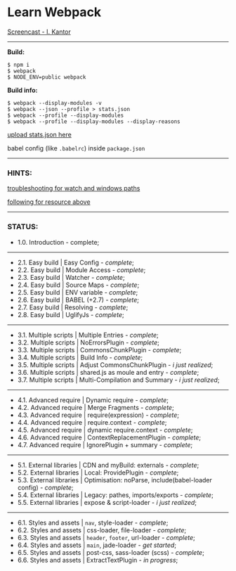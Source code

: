 # Learn Webpack

[Screencast - I. Kantor](https://www.youtube.com/playlist?list=PLDyvV36pndZHfBThhg4Z0822EEG9VGenn)




***
**Build:**
```
$ npm i
$ webpack
$ NODE_ENV=public webpack
```

**Build info:**
```
$ webpack --display-modules -v
$ webpack --json --profile > stats.json
$ webpack --profile --display-modules
$ webpack --profile --display-modules --display-reasons
```

[upload stats.json here](https://webpack.github.io/analyse/)

babel config (like `.babelrc`) inside `package.json`




***
### HINTS:

[troubleshooting for watch and windows paths](https://webpack.github.io/docs/troubleshooting.html#windows-paths)

[following for resource above](https://webpack.github.io/docs/configuration.html#resolve-root)




***
### STATUS:

+ 1.0. Introduction - complete;

***
+ 2.1. Easy build | Easy Config   - *complete*;
+ 2.2. Easy build | Module Access - *complete*;
+ 2.3. Easy build | Watcher       - *complete*;
+ 2.4. Easy build | Source Maps   - *complete*;
+ 2.5. Easy build | ENV variable  - *complete*;
+ 2.6. Easy build | BABEL (+2.7)  - *complete*;
+ 2.7. Easy build | Resolving     - *complete*;
+ 2.8. Easy build | UglifyJs      - *complete*;

***
+ 3.1. Multiple scripts | Multiple Entries              - *complete*;
+ 3.2. Multiple scripts | NoErrorsPlugin                - *complete*;
+ 3.3. Multiple scripts | CommonsChunkPlugin            - *complete*;
+ 3.4. Multiple scripts | Build Info                    - *complete*;
+ 3.5. Multiple scripts | Adjust CommonsChunkPlugin     - *i just realized*;
+ 3.6. Multiple scripts | shared.js as moule and entry  - *complete*;
+ 3.7. Multiple scripts | Multi-Compilation and Summary - *i just realized*;

***
+ 4.1. Advanced require | Dynamic require          - *complete*;
+ 4.2. Advanced require | Merge Fragments          - *complete*;
+ 4.3. Advanced require | require(expression)      - *complete*;
+ 4.4. Advanced require | require.context          - *complete*;
+ 4.5. Advanced require | dynamic require.context  - *complete*;
+ 4.6. Advanced require | ContextReplacementPlugin - *complete*;
+ 4.7. Advanced require | IgnorePlugin + summary   - *complete*;

***
+ 5.1. External libraries | CDN and myBuild: externals                          - *complete*;
+ 5.2. External libraries | Local: ProvidePlugin                                - *complete*;
+ 5.3. External libraries | Optimisation: noParse, include(babel-loader config) - *complete*;
+ 5.4. External libraries | Legacy: pathes, imports/exports                     - *complete*;
+ 5.5. External libraries | expose & script-loader                              - *i just realized*;

***
+ 6.1. Styles and assets | `nav`, style-loader            - *complete*;
+ 6.2. Styles and assets | css-loader, file-loader        - *complete*;
+ 6.3. Styles and assets | `header`, `footer`, url-loader - *complete*;
+ 6.4. Styles and assets | `main`, jade-loader            - *get started*;
+ 6.5. Styles and assets | post-css, sass-loader (scss)   - *complete*;
+ 6.6. Styles and assets | ExtractTextPlugin              - *in progress*;












